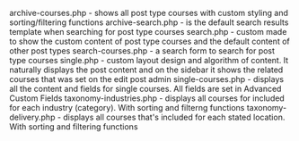 archive-courses.php - shows all post type courses with custom styling and sorting/filtering functions
archive-search.php - is the default search results template when searching for post type courses
search.php - custom made to show the custom content of post type courses and the default content of other post types
search-courses.php - a search form to search for post type courses
single.php - custom layout design and algorithm of content. It naturally displays the post content and on the sidebar it shows the related courses that was set on the edit post admin
single-courses.php - displays all the content and fields for single courses. All fields are set in Advanced Custom Fields
taxonomy-industries.php - displays all courses for included for each industry (category). With sorting and filterng functions
taxonomy-delivery.php - displays all courses that's included for each stated location. With sorting and filtering functions
